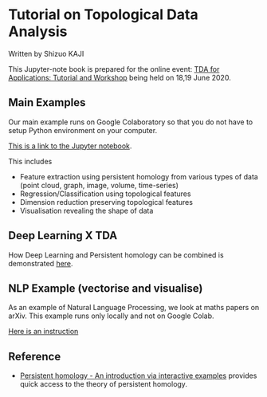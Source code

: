 # Tutorial on Topological Data Analysis
Written by Shizuo KAJI

This Jupyter-note book is prepared for the online event:
[TDA for Applications: Tutorial and Workshop](https://sites.google.com/view/tda-application-tutorial/)
being held on 18,19 June 2020.

## Main Examples
Our main example runs on Google Colaboratory so that you do not have to setup Python environment on your computer.

[This is a link to the Jupyter notebook](https://colab.research.google.com/github/shizuo-kaji/TutorialTopologicalDataAnalysis/blob/master/TopologicalDataAnalysisWithPython.ipynb).

This includes
- Feature extraction using persistent homology from various types of data (point cloud, graph, image, volume, time-series)
- Regression/Classification using topological features
- Dimension reduction preserving topological features
- Visualisation revealing the shape of data

## Deep Learning X TDA
How Deep Learning and Persistent homology can be combined is demonstrated [here](https://github.com/shizuo-kaji/HomologyCNN).

## NLP Example (vectorise and visualise)
As an example of Natural Language Processing, we look at maths papers on arXiv.
This example runs only locally and not on Google Colab.

[Here is an instruction](NLP_example.md)

## Reference

- [Persistent homology - An introduction via interactive examples](https://iuricichf.github.io/ICT/index.html) provides quick access to the theory of persistent homology.

